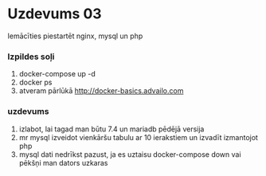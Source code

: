 # Uzdevums 03

Iemācīties piestartēt nginx, mysql un php

### Izpildes soļi
1. docker-compose up -d
2. docker ps
3. atveram pārlūkā http://docker-basics.advailo.com

### uzdevums
1. izlabot, lai tagad man būtu 7.4 un mariadb pēdējā versija
2. mr mysql izveidot vienkāršu tabulu ar 10 ierakstiem un izvadīt izmantojot php
3. mysql dati nedrīkst pazust, ja es uztaisu docker-compose down vai pēkšņi man dators uzkaras
